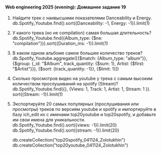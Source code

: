 #### Web engineering 2025 (evening): Домашнее задание 19

1. Найдите трек с наивысшими показателями Danceability и Energy.
   db.Spotify_Youtube.find().sort({Danceability: -1, Energy: -1}).limit(1)

2. У какого трека (но не compilation) самая большая длительность?
   db.Spotify_Youtube.find({Album_type: {$ne: "compilation"}}).sort({Duration_ms: -1}).limit(1)

3. В каком одном альбоме самое большее количество треков?
   db.Spotify_Youtube.aggregate([{$match: {Album_type: "album"}}, {$group: {_id: "$Album", track_quantity: {$sum: 1}, Artist: {$first: "$Artist"}}}, {$sort: {track_quantity: -1}}, {$limit: 1}])

4. Сколько просмотров видео на youtube у трека с самым высоким количеством прослушиваний на spotify (Stream)?
   db.Spotify_Youtube.find({}, {Views: 1, Track: 1, Artist: 1, Stream: 1 }). sort({Stream: -1}).limit(1)

5. Экспортируйте 20 самых популярных (прослушивания или просмотры) треков по версиям youtube и spotify и импортируйте в базу ich_edit их с именами top20youtube и top20spotify, и добавьте им свои имена для уникальности.
    db.Spotify_Youtube.find().sort({views: -1}).limit(20)
    db.Spotify_Youtube.find().sort({stream: -1}).limit(20)
    
    db.createCollection("top20spotify_041124_Zolotukhin")
    db.createCollection("top20youtube_041124_Zolotukhin")